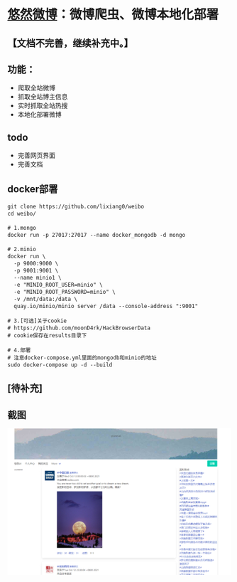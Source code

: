 

# [悠然微博](http://122.51.50.206:8088)：微博爬虫、微博本地化部署

## 【文档不完善，继续补充中。】

## 功能：

- 爬取全站微博
- 抓取全站博主信息
- 实时抓取全站热搜
- 本地化部署微博

## todo
- 完善网页界面
- 完善文档

## docker部署

```
git clone https://github.com/lixiang0/weibo
cd weibo/

# 1.mongo
docker run -p 27017:27017 --name docker_mongodb -d mongo

# 2.minio
docker run \
  -p 9000:9000 \
  -p 9001:9001 \
  --name minio1 \
  -e "MINIO_ROOT_USER=minio" \
  -e "MINIO_ROOT_PASSWORD=minio" \
  -v /mnt/data:/data \
  quay.io/minio/minio server /data --console-address ":9001"

# 3.[可选]关于cookie 
# https://github.com/moonD4rk/HackBrowserData
# cookie保存在results目录下

# 4.部署
# 注意docker-compose.yml里面的mongodb和minio的地址
sudo docker-compose up -d --build
```

## [待补充]


## 截图

![](1634055603(1).png)

